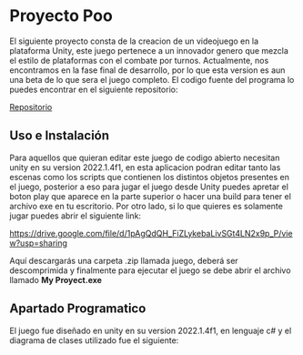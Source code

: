 
# Proyecto Poo

El siguiente proyecto consta de la creacion de un videojuego en la plataforma Unity, este juego pertenece a un innovador genero que mezcla el estilo de plataformas con el combate por turnos. Actualmente, nos encontramos en la fase final de desarrollo, por lo que esta version es aun una beta de lo que sera el juego completo. El codigo fuente del programa lo puedes encontrar en el siguiente repositorio:

[Repositorio](https://github.com/Ryshadio/Proyecto-POO)



## Uso e Instalación

Para aquellos que quieran editar este juego de codigo abierto necesitan unity en su version 2022.1.4f1, en esta aplicacion podran editar tanto las escenas como los scripts que contienen los distintos objetos presentes en el juego, posterior a eso para jugar el juego desde Unity puedes apretar el boton play que aparece en la parte superior o hacer una build para tener el archivo exe en tu escritorio. Por otro lado, si lo que quieres es solamente jugar puedes abrir el siguiente link:

https://drive.google.com/file/d/1pAgQdQH_FiZLykebaLivSGt4LN2x9p_P/view?usp=sharing

Aquí descargarás una carpeta .zip llamada juego, deberá ser descomprimida y finalmente para ejecutar el juego se debe abrir el archivo llamado **My Proyect.exe**

## Apartado Programatico

El juego fue diseñado en unity en su version 2022.1.4f1, en lenguaje c# y el diagrama de clases utilizado fue el siguiente: 




